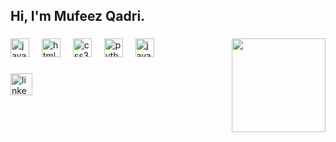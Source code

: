 <h2 align="left">Hi, I'm Mufeez Qadri.</h2>

###

<img align="right" height="150" src="https://i.giphy.com/media/v1.Y2lkPTc5MGI3NjExd3RtODVxOWV5emVnYWl4NXZzZzQ5dncwOGNlaGUzeHp4cm4zd2xlbyZlcD12MV9pbnRlcm5hbF9naWZfYnlfaWQmY3Q9dg/9zn5QnaEZuDlXtGAPZ/giphy.gif"  />

###

<div align="left">
  <img src="https://cdn.jsdelivr.net/gh/devicons/devicon/icons/javascript/javascript-original.svg" height="30" alt="javascript logo"  />
  <img width="12" />
  <img src="https://cdn.jsdelivr.net/gh/devicons/devicon/icons/html5/html5-original.svg" height="30" alt="html5 logo"  />
  <img width="12" />
  <img src="https://cdn.jsdelivr.net/gh/devicons/devicon/icons/css3/css3-original.svg" height="30" alt="css3 logo"  />
  <img width="12" />
  <img src="https://cdn.jsdelivr.net/gh/devicons/devicon/icons/python/python-original.svg" height="30" alt="python logo"  />
  <img width="12" />
  <img src="https://cdn.jsdelivr.net/gh/devicons/devicon/icons/java/java-original.svg" height="30" alt="java logo"  />
</div>

###

<div align="left">
  <a href="https://www.linkedin.com/in/mufeezqadri/" target="_blank">
    <img src="https://img.shields.io/static/v1?message=LinkedIn&logo=linkedin&label=&color=0077B5&logoColor=white&labelColor=&style=for-the-badge" height="35" alt="linkedin logo"  />
  </a>
</div>

###
